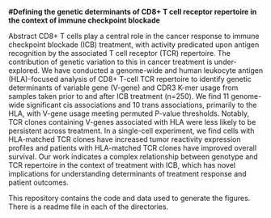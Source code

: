 **#Defining the genetic determinants of CD8+ T cell receptor repertoire in the context of immune checkpoint blockade**

Abstract
CD8+ T cells play a central role in the cancer response to immune checkpoint blockade (ICB) treatment, with
activity predicated upon antigen recognition by the associated T cell receptor (TCR) repertoire. The contribution of
genetic variation to this in cancer treatment is under-explored. We have conducted a genome-wide and human
leukocyte antigen (HLA)-focused analysis of CD8+ T-cell TCR repertoire to identify genetic determinants of
variable gene (V-gene) and CDR3 K-mer usage from samples taken prior to and after ICB treatment (n=250). We
find 11 genome-wide significant cis associations and 10 trans associations, primarily to the HLA, with V-gene usage
meeting permuted P-value thresholds. Notably, TCR clones containing V-genes associated with HLA were less
likely to be persistent across treatment. In a single-cell experiment, we find cells with HLA-matched TCR clones
have increased tumor reactivity expression profiles and patients with HLA-matched TCR clones have improved
overall survival. Our work indicates a complex relationship between genotype and TCR repertoire in the context of
treatment with ICB, which has novel implications for understanding determinants of treatment response and patient
outcomes.

This repository contains the code and data used to generate the figures.
There is a readme file in each of the directories.
